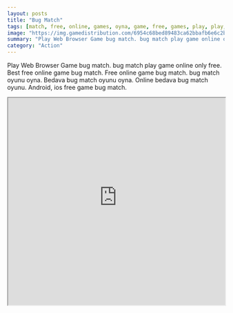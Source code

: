 ```yaml
---
layout: posts
title: "Bug Match"
tags: [match, free, online, games, oyna, game, free, games, play, play, games]
image: "https://img.gamedistribution.com/6954c68bed89483ca62bbafb6e6c2bac.jpg"
summary: "Play Web Browser Game bug match. bug match play game online only free. Best free online game bug match. Free online game bug match. bug match oyunu oyna. Bedava bug match oyunu oyna. Online bedava bug match oyunu. Android, ios free game bug match."
category: "Action"
---
```


Play Web Browser Game bug match. bug match play game online only free. Best free online game bug match. Free online game bug match. bug match oyunu oyna. Bedava bug match oyunu oyna. Online bedava bug match oyunu. Android, ios free game bug match.

<iframe width="100%" height="480px;" src="https://html5.gamedistribution.com/6954c68bed89483ca62bbafb6e6c2bac/"></iframe>